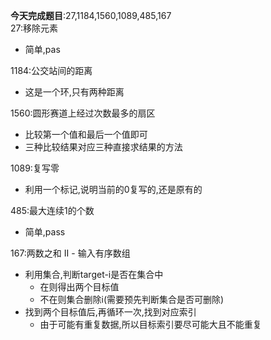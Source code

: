 **今天完成题目**:27,1184,1560,1089,485,167   
27:移除元素  
- 简单,pas
  
1184:公交站间的距离 
- 这是一个环,只有两种距离
  
1560:圆形赛道上经过次数最多的扇区
- 比较第一个值和最后一个值即可
- 三种比较结果对应三种直接求结果的方法
  
1089:复写零
- 利用一个标记,说明当前的0复写的,还是原有的
  
485:最大连续1的个数
- 简单,pass
  
167:两数之和 II - 输入有序数组
- 利用集合,判断target-i是否在集合中
  - 在则得出两个目标值
  - 不在则集合删除i(需要预先判断集合是否可删除)
- 找到两个目标值后,再循环一次,找到对应索引
  - 由于可能有重复数据,所以目标索引要尽可能大且不能重复
